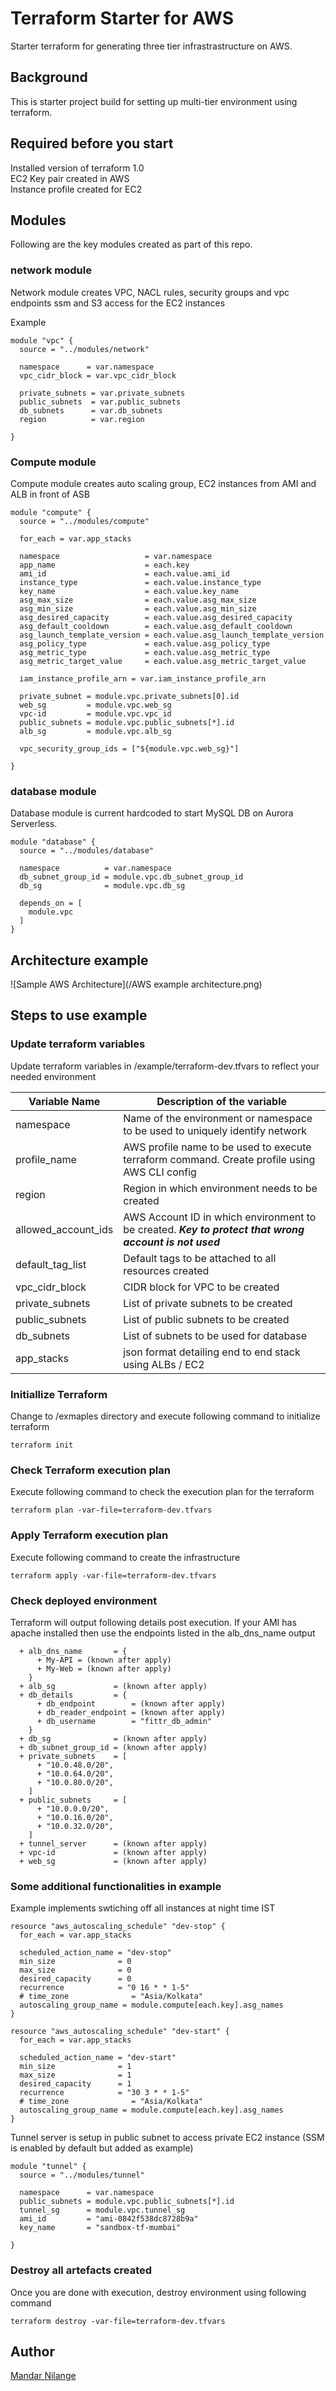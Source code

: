 # Terraform Starter for AWS 

Starter terraform for generating three tier infrastrastructure on AWS. 

## Background

This is starter project build for setting up multi-tier environment using terraform. <br/>


## Required before you start 
Installed version of terraform 1.0 <br/>
EC2 Key pair created in AWS  <br/>
Instance profile created for EC2 <br/>


## Modules  
Following are the key modules created as part of this repo. 

### network module 
Network module creates VPC, NACL rules, security groups and vpc endpoints ssm and S3 access for the EC2 instances 

Example 

```
module "vpc" {
  source = "../modules/network"

  namespace      = var.namespace
  vpc_cidr_block = var.vpc_cidr_block

  private_subnets = var.private_subnets
  public_subnets  = var.public_subnets
  db_subnets      = var.db_subnets
  region          = var.region

}
```

### Compute module 
Compute module creates auto scaling group, EC2 instances from AMI and ALB in front of ASB

```
module "compute" {
  source = "../modules/compute"

  for_each = var.app_stacks

  namespace                   = var.namespace
  app_name                    = each.key
  ami_id                      = each.value.ami_id
  instance_type               = each.value.instance_type
  key_name                    = each.value.key_name
  asg_max_size                = each.value.asg_max_size
  asg_min_size                = each.value.asg_min_size
  asg_desired_capacity        = each.value.asg_desired_capacity
  asg_default_cooldown        = each.value.asg_default_cooldown
  asg_launch_template_version = each.value.asg_launch_template_version
  asg_policy_type             = each.value.asg_policy_type
  asg_metric_type             = each.value.asg_metric_type
  asg_metric_target_value     = each.value.asg_metric_target_value

  iam_instance_profile_arn = var.iam_instance_profile_arn

  private_subnet = module.vpc.private_subnets[0].id
  web_sg         = module.vpc.web_sg
  vpc-id         = module.vpc.vpc_id
  public_subnets = module.vpc.public_subnets[*].id
  alb_sg         = module.vpc.alb_sg

  vpc_security_group_ids = ["${module.vpc.web_sg}"]

}
```

### database module 
Database module is current hardcoded to start MySQL DB on Aurora Serverless. 

```
module "database" {
  source = "../modules/database"

  namespace          = var.namespace
  db_subnet_group_id = module.vpc.db_subnet_group_id
  db_sg              = module.vpc.db_sg

  depends_on = [
    module.vpc
  ]
}
```

## Architecture example 

![Sample AWS Architecture](/AWS example architecture.png)

## Steps to use example 

### Update terraform variables
Update terraform variables in /example/terraform-dev.tfvars to reflect your needed environment 

| Variable Name | Description of the variable | 
| ------------- | --------------------------- | 
| namespace | Name of the environment or namespace to be used to uniquely identify network | 
| profile_name | AWS profile name to be used to execute terraform command. Create profile using AWS CLI config | 
| region | Region in which environment needs to be created | 
| allowed_account_ids | AWS Account ID in which environment to be created. ***Key to protect that wrong account is not used***| 
| default_tag_list | Default tags to be attached to all resources created | 
| vpc_cidr_block | CIDR block for VPC to be created | 
| private_subnets| List of private subnets to be created | 
| public_subnets | List of public subnets to be created | 
| db_subnets | List of subnets to be used for database | 
| app_stacks | json format detailing end to end stack using ALBs / EC2 | 



### Initiallize Terraform 
Change to /exmaples directory and execute following command to initialize terraform 

```
terraform init 
```

### Check Terraform execution plan 
Execute following command to check the execution plan for the terraform 

```
terraform plan -var-file=terraform-dev.tfvars 
```

### Apply Terraform execution plan 
Execute following command to create the infrastructure  

```
terraform apply -var-file=terraform-dev.tfvars 
```

### Check deployed environment 
Terraform will output following details post execution. If your AMI has apache installed then use the endpoints listed in the alb_dns_name output 

```
  + alb_dns_name       = {
      + My-API = (known after apply)
      + My-Web = (known after apply)
    }
  + alb_sg             = (known after apply)
  + db_details         = {
      + db_endpoint        = (known after apply)
      + db_reader_endpoint = (known after apply)
      + db_username        = "fittr_db_admin"
    }
  + db_sg              = (known after apply)
  + db_subnet_group_id = (known after apply)
  + private_subnets    = [
      + "10.0.48.0/20",
      + "10.0.64.0/20",
      + "10.0.80.0/20",
    ]
  + public_subnets     = [
      + "10.0.0.0/20",
      + "10.0.16.0/20",
      + "10.0.32.0/20",
    ]
  + tunnel_server      = (known after apply)
  + vpc-id             = (known after apply)
  + web_sg             = (known after apply)
```

### Some additional functionalities in example 
Example implements swtiching off all instances at night time IST 
```
resource "aws_autoscaling_schedule" "dev-stop" {
  for_each = var.app_stacks

  scheduled_action_name = "dev-stop"
  min_size              = 0
  max_size              = 0
  desired_capacity      = 0
  recurrence            = "0 16 * * 1-5"
  # time_zone              = "Asia/Kolkata"
  autoscaling_group_name = module.compute[each.key].asg_names
}

resource "aws_autoscaling_schedule" "dev-start" {
  for_each = var.app_stacks

  scheduled_action_name = "dev-start"
  min_size              = 1
  max_size              = 1
  desired_capacity      = 1
  recurrence            = "30 3 * * 1-5"
  # time_zone              = "Asia/Kolkata"
  autoscaling_group_name = module.compute[each.key].asg_names
}
```

Tunnel server is setup in public subnet to access private EC2 instance (SSM is enabled by default but added as example)

```
module "tunnel" {
  source = "../modules/tunnel"

  namespace      = var.namespace
  public_subnets = module.vpc.public_subnets[*].id
  tunnel_sg      = module.vpc.tunnel_sg
  ami_id         = "ami-0842f538dc8728b9a"
  key_name       = "sandbox-tf-mumbai"

}
```

### Destroy all artefacts created 
Once you are done with execution, destroy environment using following command 

```
terraform destroy -var-file=terraform-dev.tfvars 
```

## Author

[Mandar Nilange](https://www.mandarnilange.com) <br/><br/>



